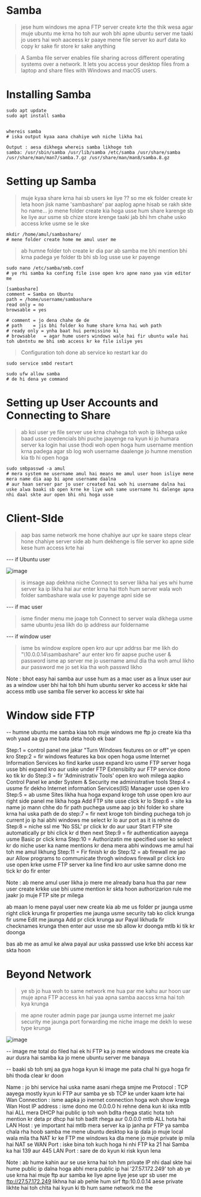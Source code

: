 # Samba 

> jese hum windows me apna FTP server create krte the thik wesa agar muje ubuntu me krna ho toh aur woh bhi apne ubuntu server me taaki jo users hai woh aaceess kr paaye mene file server ko aurf data ko copy kr sake fir store kr sake anything 

> A Samba file server enables file sharing across different operating systems over a network. It lets you access your desktop files from a laptop and share files with Windows and macOS users.

# Installing Samba

    sudo apt update
    sudo apt install samba
    
    
    whereis samba
    # iska output kyaa aana chahiye woh niche likha hai 
    
    Output : aesa dikhega whereis samba likhoge toh
    samba: /usr/sbin/samba /usr/lib/samba /etc/samba /usr/share/samba /usr/share/man/man7/samba.7.gz /usr/share/man/man8/samba.8.gz
    
    
# Setting up Samba

> muje kyaa share krna hai sb users ke liye ?? so me ek folder create kr leta hoon jisk name 'sambashare' par aaplog apne hisab se rakh skte ho name...
> jo mene folder create kia hoga usse hum share karenge sb ke liye aur usme sb chize store krenge taaki jab bhi hm chahe usko access krke usme se le ske
  
    mkdir /home/amul/sambashare/
    # mene folder create home me amul user me 

> ab humne folder toh create kr dia par ab samba me bhi mention bhi krna padega ye folder tb bhi sb log usse use kr payenge 

    sudo nano /etc/samba/smb.conf
    # ye rhi samba ka confing file isse open kro apne nano yaa vim editor me 
    
    [sambashare]
    comment = Samba on Ubuntu
    path = /home/username/sambashare
    read only = no
    browsable = yes
    
    # comment = jo dena chahe de de
    # path    = jis bhi folder ko hume share krna hai woh path 
    # ready only = ynha baat hui permissino ki 
    # browsable   = agar hume users windows wale hai fir ubuntu wale hai toh ubntntu me bhi smb access kr ke file isliye yes 
    
> Configuration toh done ab service ko restart kar do 

    sudo service smbd restart
    
    sudo ufw allow samba
    # de hi dena ye command 
    
# Setting up User Accounts and Connecting to Share
> ab koi user ye file server use krna chahega toh woh ip likhega uske baad usse credencials bhi puche jaayenge na kyun ki jo humara server ka login hai usse thodi woh open hoga hum username mention krna padega agar sb log woh username daalenge jo humne menstion kia tb hi open hoga 

    sudo smbpasswd -a amul
    # mera system me username amul hai means me amul user hoon isliye mene mera name dia aap bi apne username daalna 
    # aur haan server par jo user created hai woh hi username dalna hai uske alwa baaki sb open krne ke liye woh same username hi dalenge apna nhi daal skte aur open bhi nhi hoga usse 
  
# Client-SIde
> aap bas same network me hone chahiye aur upr ke saare steps clear hone chahiye server side ab hum dekhenge is file server ko apne side kese hum access krte hai 

--- if Ubuntu user

![image](https://user-images.githubusercontent.com/38901699/182024056-67262df8-5dc4-46f2-bbb4-1e36021a9508.png)

> is imsage aap dekhna niche Connect to server likha hai yes whi hume server ka ip likha hai aur enter krna hai ttoh hum server wala woh folder sambashare wala use kr payenge apni side se 

--- if mac user

> isme finder menu me joage toh Connect to server wala dikhega usme same ubuntu jesa likh do ip address aur foldername 

--- if window user

> isme bs window explore open kro aur upr addrss bar me likh do "\\10.0.0.14\sambashare" aur enter kro fir aapse puche user & password isme ap server me jo username amul dia tha woh amul likho aur password me jo set kia tha woh passwd likho 


Note : bhot easy hai samba aur usse hum as a mac user as a linux user aur as a window user bhi hai toh bhi hum ubuntu server ko access kr skte hai 
       access mtlb use samba file server ko access kr skte hai 
       
       
       
# Window side FTP

-- humne ubuntu me samba kiaa toh muje windows me ftp jo create kia tha woh yaad aa gya me bata deta hoob ek baar

Step:1 = control panel me jakar "Turn Windows feutures on or off" ye open kro 
Step:2 = fir windows features ka box open hoga usme Internet Information Services ko find karke usse expand kro usme FTP server hoga usse bhi expand kro aur uske under FTP Extensibilty aur FTP service dono ko tik kr do 
Step:3 = fir 'Administrativ Tools' open kro woh milega aapko Control Panel ke ander System & Security me administrative tools 
Step:4 = ussme fir dekho Internet information Services(IIS) Manager usse open kro 
Step:5 = ab usme Sites likha hua hoga expand kroge toh usse open kro aur right side panel me likha hoga Add FTP site usse click kr lo 
Step:6 = site ka name jo mann chhe do fir path puchega usme aap jo bhi folder ko share krna hai uska path de do 
step:7 = fir next kroge toh binding puchega toh jo current jo ip hai abhi windows me select kr lo aur port as it is rehne do 
Step:8 = niche ssl me 'No SSL' pr click kr do aur uaur Start FTP site automatically pr bhi click kr d then next 
Step:9 = fir authentication aayega usme Basic pr click krna 
Step:10 = Authorizatin me specified user ko select kr do niche user ka name mentions kr dena mera abhi windows me amul hai toh me amul likhung
Step:11 = Fir finish kr do 
Step:12 = ab firewall me jao aur Allow programs to communicate throgh windows firewall pr click kro use open krke usme FTP server ka line find kro aur uske samne dono me tick kr do fir enter


Note : ab mene amul user likha jo mere me already bana hua tha par new user create krkke use bhi usme mention kr skta hoon authorizarion rule me jaakr jo muje FTP site pr milega

ab maan lo mene payal user new create kia ab me us folder pr jaunga usme right click krunga fir properties me jaunga usme security tab ko click krunga fir usme Edit me jaunga Add pr click krunga aur Payal likhuda fir checknames krunga then enter 
aur usse me sb allow kr doonga mtlb ki tik kr doonga 

bas ab me as amul ke alwa payal aur uska passswd use krke bhi access kar skta hoon 


# Beyond Network

> ye sb jo hua woh to same network me hua par me kahu aur hoon uar muje apna FTP access kn hai yaa apna samba aaccss krna hai toh kya krunga 

> me apne router admin page par jaunga usme internet me jaakr security me jaunga port forwarding me niche image me dekh lo wese type krunga

![image](https://user-images.githubusercontent.com/38901699/182024980-59991a7e-374c-4500-8a59-b1f09434e9ae.png)

-- image me total do filed hai ek hi FTP ka jo mene windows me create kia aur dusra hai samba ka jo mene ubuntu server me banaya 

-- baaki sb toh smj  aa gya hoga kyun ki image me pata chal hi gya hoga fir bhi thoda clear kr doon 

Name : jo bhi service hai uska name asani rhega smjne me 
Protocol : TCP aayega mostly kyun ki FTP aur samba ye sb TCP ke under kaam krte hai 
Wan Connection : isme aapka jo inernet connection hoga woh show krega 
Wan Host IP address : isme dono me 0.0.0.0 hi rehne dena kun ki iska mtlb hai ALL mera DHCP hai public ip toh woh bdlta rhega static hota toh mention kr deta
                      pr dhcp hai toh badlt rhega aur 0.0.0.0 mtlb ALL hota hai 
LAN Host : ye important hai mtlb mera server ka ip janha pr FTP ya samba chala rha hoob 
           samba me mene ubuntu desktop ka ip dala jo muje local wala mila tha NAT kr ke 
           FTP me windows ka dla mene jo muje private ip mila hai NAT se
WAN Port : iske bina toh kuch hoga hi nhi 
           FTP ka 21 hai 
           Samba ka  hai 139 aur 445 
LAN Port : sare de do kyun ki risk kyun lena 

Note : ab hume kahin aur se use krna hai toh hm private IP nhi daal skte hai hume public ip dalna hoga abhi mera public ip hai '27.57.172.249'
       toh ab ye use krna hai muje ftp aur samba ke liye apne liye jese upr sb user me ftp://27.57.172.249 likhna hai ab pehle hum sirf ftp:10.0.0.14 aese private likhte hai toh chlta hai kyun ki tb hum same network me the 



